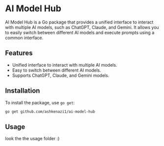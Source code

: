 # AI Model Hub

AI Model Hub is a Go package that provides a unified interface to interact with multiple AI models, such as ChatGPT, Claude, and Gemini. It allows you to easily switch between different AI models and execute prompts using a common interface.

## Features

- Unified interface to interact with multiple AI models.
- Easy to switch between different AI models.
- Supports ChatGPT, Claude, and Gemini models.

## Installation

To install the package, use `go get`:

```sh
go get github.com/ashkenazi1/ai-model-hub

```

## Usage

look the the usage folder :)
